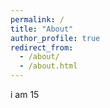 ```yaml
---
permalink: /
title: "About"
author_profile: true
redirect_from: 
  - /about/
  - /about.html
---
```

i am 15